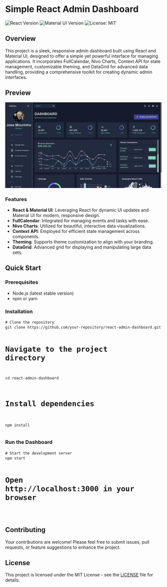 <h1>Simple React Admin Dashboard</h1>

<p>
  <img src="https://img.shields.io/badge/react-17.0.2-blue.svg" alt="React Version" />
  <img src="https://img.shields.io/badge/material--ui-4.11.4-blueviolet" alt="Material UI Version" />
  <img src="https://img.shields.io/badge/License-MIT-yellow.svg" alt="License: MIT" />
</p>

<h2>Overview</h2>
<p>This project is a sleek, responsive admin dashboard built using React and Material UI, designed to offer a simple yet powerful interface for managing applications. It incorporates FullCalendar, Nivo Charts, Context API for state management, customizable theming, and DataGrid for advanced data handling, providing a comprehensive toolkit for creating dynamic admin interfaces.</p>

<h2>Preview</h2>
<img src="./screenshot.png" alt="Admin Dashboard Preview" />

<h3>Features</h3>
<ul>
  <li><strong>React & Material UI</strong>: Leveraging React for dynamic UI updates and Material UI for modern, responsive design.</li>
  <li><strong>FullCalendar</strong>: Integrated for managing events and tasks with ease.</li>
  <li><strong>Nivo Charts</strong>: Utilized for beautiful, interactive data visualizations.</li>
  <li><strong>Context API</strong>: Employed for efficient state management across components.</li>
  <li><strong>Theming</strong>: Supports theme customization to align with your branding.</li>
  <li><strong>DataGrid</strong>: Advanced grid for displaying and manipulating large data sets.</li>
</ul>

<h2>Quick Start</h2>
<h3>Prerequisites</h3>
<ul>
  <li>Node.js (latest stable version)</li>
  <li>npm or yarn</li>
</ul>

<h3>Installation</h3>
<pre>
<code># Clone the repository
git clone https://github.com/your-repository/react-admin-dashboard.git

# Navigate to the project directory
cd react-admin-dashboard

# Install dependencies
npm install
</code>
</pre>

<h3>Run the Dashboard</h3>
<pre>
<code># Start the development server
npm start

# Open http://localhost:3000 in your browser
</code>
</pre>

<h2>Contributing</h2>
<p>Your contributions are welcome! Please feel free to submit issues, pull requests, or feature suggestions to enhance the project.</p>

<h2>License</h2>
<p>This project is licensed under the MIT License - see the <a href="LICENSE">LICENSE</a> file for details.</p>
